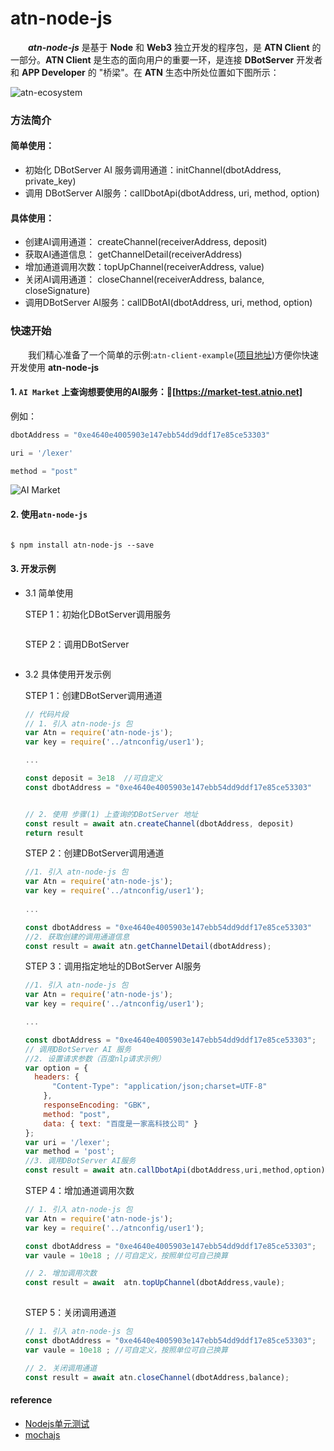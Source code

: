# atn-node-js 
 &emsp;&emsp;***atn-node-js*** 是基于 **Node** 和 **Web3** 独立开发的程序包，是 **ATN Client** 的一部分。**ATN Client** 是生态的面向用户的重要一环，是连接 **DBotServer** 开发者和 **APP Developer** 的 "桥梁"。在 **ATN** 生态中所处位置如下图所示：

![atn-ecosystem](http://p5vswdxl9.bkt.clouddn.com/atn-ecosystem.png "ATN生态")

### 方法简介

#### 简单使用：
-  初始化 DBotServer AI 服务调用通道：initChannel(dbotAddress, private_key)
-  调用 DBotServer AI服务：callDbotApi(dbotAddress, uri, method, option)

#### 具体使用：
-  创建AI调用通道： createChannel(receiverAddress, deposit)
-  获取AI通道信息： getChannelDetail(receiverAddress)
-  增加通道调用次数：topUpChannel(receiverAddress, value)
-  关闭AI调用通道： closeChannel(receiverAddress, balance, closeSignature)
-  调用DBotServer AI服务：callDBotAI(dbotAddress, uri, method, option)

### 快速开始   
&emsp;&emsp;我们精心准备了一个简单的示例:`atn-client-example`([项目地址](https://github.com/ATNIO/atn-client-example))方便你快速开发使用 **atn-node-js**
 
#### 1. `AI Market` 上查询想要使用的AI服务：🔗[https://market-test.atnio.net]  
   例如：
   ```javascript
   dbotAddress = "0xe4640e4005903e147ebb54dd9ddf17e85ce53303"
   ``` 
   ```javascript
   uri = '/lexer'
   ```
   ```javascript
   method = "post"
   ```
   ![AI Market](http://p5vswdxl9.bkt.clouddn.com/AI_market_ui.png "AI Market UI")	
   
#### 2. 使用`atn-node-js`
   ```javascript 

   ```
   ```markdown
   $ npm install atn-node-js --save
   ```
#### 3. 开发示例  
 * 3.1 简单使用   
  
   STEP 1：初始化DBotServer调用服务
   ```javascript

   ```
   
   STEP 2：调用DBotServer
   ```javascript
   

   ```

 * 3.2 具体使用开发示例   
 
   STEP 1：创建DBotServer调用通道
   ```javascript
   // 代码片段  
   // 1. 引入 atn-node-js 包
   var Atn = require('atn-node-js');
   var key = require('../atnconfig/user1');
   
   ...

   const deposit = 3e18  //可自定义
   const dbotAddress = "0xe4640e4005903e147ebb54dd9ddf17e85ce53303"
   
   
   // 2. 使用 步骤(1) 上查询的DBotServer 地址
   const result = await atn.createChannel(dbotAddress, deposit)
   return result
   ```  
   
   STEP 2：创建DBotServer调用通道
   ```javascript
   //1. 引入 atn-node-js 包
   var Atn = require('atn-node-js');
   var key = require('../atnconfig/user1');
  
   ...
   
   const dbotAddress = "0xe4640e4005903e147ebb54dd9ddf17e85ce53303"
   //2. 获取创建的调用通道信息
   const result = await atn.getChannelDetail(dbotAddress);
   ``` 
   
   STEP 3：调用指定地址的DBotServer AI服务
   ```javascript
   //1. 引入 atn-node-js 包
   var Atn = require('atn-node-js');
   var key = require('../atnconfig/user1');
   
   ...
   
   const dbotAddress = "0xe4640e4005903e147ebb54dd9ddf17e85ce53303";
   // 调用DBotServer AI 服务
   //2. 设置请求参数（百度nlp请求示例）
   var option = {
     headers: {
         "Content-Type": "application/json;charset=UTF-8"
       },
       responseEncoding: "GBK",
       method: "post",
       data: { text: "百度是一家高科技公司" }
   };
   var uri = '/lexer';
   var method = 'post';
   //3. 调用DBotServer AI服务
   const result = await atn.callDbotApi(dbotAddress,uri,method,option);
   
   ```
   
   STEP 4：增加通道调用次数
   ```javascript
   // 1. 引入 atn-node-js 包
   var Atn = require('atn-node-js');
   var key = require('../atnconfig/user1');

   const dbotAddress = "0xe4640e4005903e147ebb54dd9ddf17e85ce53303";
   var vaule = 10e18 ; //可自定义，按照单位可自己换算

   // 2. 增加调用次数
   const result = await  atn.topUpChannel(dbotAddress,vaule);
  
   ```
   
   STEP 5：关闭调用通道
   ```javascript
   // 1. 引入 atn-node-js 包
   const dbotAddress = "0xe4640e4005903e147ebb54dd9ddf17e85ce53303";
   var vaule = 10e18 ; //可自定义，按照单位可自己换算
   
   // 2. 关闭调用通道
   const result = await atn.closeChannel(dbotAddress,balance);
   ```
   



#### reference
* [Nodejs单元测试](https://segmentfault.com/a/1190000002921481)
* [mochajs](https://mochajs.org/#more-information)
